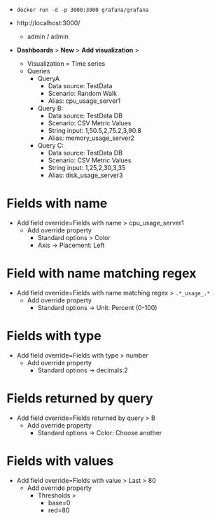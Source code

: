 * `docker run -d -p 3000:3000 grafana/grafana`
* http://localhost:3000/
  * admin / admin


* **Dashboards** > **New** > **Add visualization** >
  * Visualization = Time series
  * Queries
    * QueryA
      * Data source: TestData
      * Scenario: Random Walk
      * Alias: cpu_usage_server1
    * Query B:
      * Data source: TestData DB
      * Scenario: CSV Metric Values
      * String input: 1,50.5,2,75.2,3,90.8
      * Alias: memory_usage_server2
    * Query C:
      * Data source: TestData DB
      * Scenario: CSV Metric Values
      * String input: 1,25,2,30,3,35
      * Alias: disk_usage_server3


# Fields with name
* Add field override=Fields with name > cpu_usage_server1
  * Add override property
    * Standard options > Color 
    * Axis → Placement: Left

# Field with name matching regex
* Add field override=Fields with name matching regex > `.*_usage_.*`
  * Add override property
    * Standard options → Unit: Percent (0-100)

# Fields with type
* Add field override=Fields with type > number
  * Add override property
    * Standard options → decimals:2

# Fields returned by query
* Add field override=Fields returned by query > B
  * Add override property
    * Standard options → Color: Choose another

# Fields with values
* Add field override=Fields with value > Last > 80
  * Add override property
    * Thresholds > 
      * base=0
      * red=80
